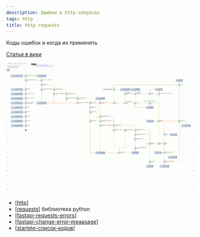```yaml
---
description: Ошибки в http-запросах
tags: http
title: Http requests
---
```

Коды ошибок и когда их применять

[Статья в вики](https://ru.wikipedia.org/wiki/%D0%A1%D0%BF%D0%B8%D1%81%D0%BE%D0%BA_%D0%BA%D0%BE%D0%B4%D0%BE%D0%B2_%D1%81%D0%BE%D1%81%D1%82%D0%BE%D1%8F%D0%BD%D0%B8%D1%8F_HTTP)

![img](../attachments/2021-04-09-15-14-48.png)

- [[http]]
- [[requests]] библиотека python
- [[fastapi-requests-errors]]
- [[fastapi-change-error-meaasage]]
- [[starlete-список-кодов]]

[//begin]: # "Autogenerated link references for markdown compatibility"
[http]: ..%2Flists%2Fhttp "Http"
[requests]: requests "Requests"
[fastapi-requests-errors]: fastapi-requests-errors "Fastapi requests errors"
[fastapi-change-error-meaasage]: fastapi-change-error-meaasage "Fastapi change error measage"
[starlete-список-кодов]: starlete-%D1%81%D0%BF%D0%B8%D1%81%D0%BE%D0%BA-%D0%BA%D0%BE%D0%B4%D0%BE%D0%B2 "Starlette список кодов"
[//end]: # "Autogenerated link references"
